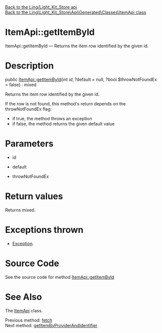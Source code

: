 [Back to the Ling/Light_Kit_Store api](https://github.com/lingtalfi/Light_Kit_Store/blob/master/doc/api/Ling/Light_Kit_Store.md)<br>
[Back to the Ling\Light_Kit_Store\Api\Generated\Classes\ItemApi class](https://github.com/lingtalfi/Light_Kit_Store/blob/master/doc/api/Ling/Light_Kit_Store/Api/Generated/Classes/ItemApi.md)


ItemApi::getItemById
================



ItemApi::getItemById — Returns the item row identified by the given id.




Description
================


public [ItemApi::getItemById](https://github.com/lingtalfi/Light_Kit_Store/blob/master/doc/api/Ling/Light_Kit_Store/Api/Generated/Classes/ItemApi/getItemById.md)(int $id, ?$default = null, ?bool $throwNotFoundEx = false) : mixed




Returns the item row identified by the given id.

If the row is not found, this method's return depends on the throwNotFoundEx flag:
- if true, the method throws an exception
- if false, the method returns the given default value




Parameters
================


- id

    

- default

    

- throwNotFoundEx

    


Return values
================

Returns mixed.


Exceptions thrown
================

- [Exception](http://php.net/manual/en/class.exception.php).&nbsp;







Source Code
===========
See the source code for method [ItemApi::getItemById](https://github.com/lingtalfi/Light_Kit_Store/blob/master/Api/Generated/Classes/ItemApi.php#L144-L158)


See Also
================

The [ItemApi](https://github.com/lingtalfi/Light_Kit_Store/blob/master/doc/api/Ling/Light_Kit_Store/Api/Generated/Classes/ItemApi.md) class.

Previous method: [fetch](https://github.com/lingtalfi/Light_Kit_Store/blob/master/doc/api/Ling/Light_Kit_Store/Api/Generated/Classes/ItemApi/fetch.md)<br>Next method: [getItemByProviderAndIdentifier](https://github.com/lingtalfi/Light_Kit_Store/blob/master/doc/api/Ling/Light_Kit_Store/Api/Generated/Classes/ItemApi/getItemByProviderAndIdentifier.md)<br>

